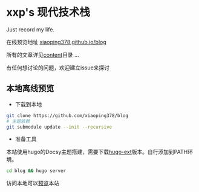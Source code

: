 # xxp's 现代技术栈

 Just record my life.

在线预览地址 [xiaoping378.github.io/blog](https://xiaoping378.github.io/blog)

所有的文章详见[content](/content)目录 ...

有任何想讨论的问题，欢迎建立issue来探讨

## 本地离线预览

- 下载到本地
```bash
git clone https://github.com/xiaoping378/blog
# 主题依赖
git submodule update --init --recursive
```

- 准备工具

本站使用hugo的Docsy主题搭建，需要下载[hugo-ext](https://github.com/gohugoio/hugo/releases/download/v0.91.2/hugo_extended_0.91.2_Windows-64bit.zip)版本。自行添加到PATH环境。

```bash
cd blog && hugo server
```

访问本地可以[预览](http://localhost:1313/blog/)本站


